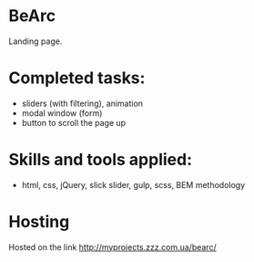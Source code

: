 # BeArc
Landing page.

# Сompleted tasks:
- sliders (with filtering), animation
- modal window (form)
- button to scroll the page up

# Skills and tools applied:
- html, css, jQuery, slick slider, gulp, scss, BEM methodology

# Hosting
Hosted on the link http://myprojects.zzz.com.ua/bearc/
